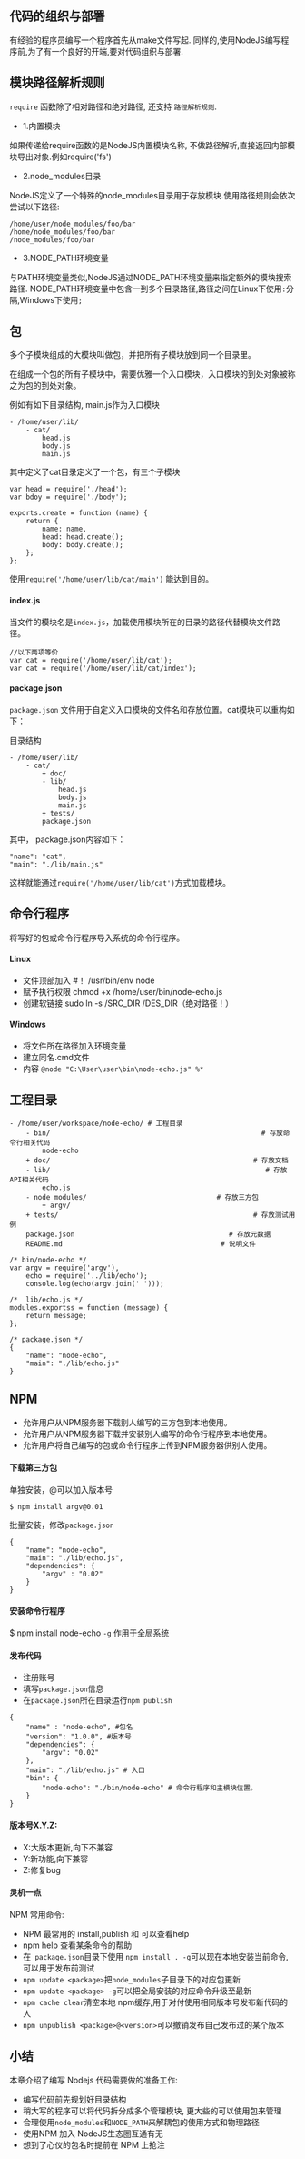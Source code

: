 代码的组织与部署
------

有经验的程序员编写一个程序首先从make文件写起.
同样的,使用NodeJS编写程序前,为了有一个良好的开端,要对代码组织与部署.

## 模块路径解析规则

`require` 函数除了相对路径和绝对路径, 还支持 `路径解析规则`.

- 1.内置模块

如果传递给require函数的是NodeJS内置模块名称,
不做路径解析,直接返回内部模块导出对象.例如require('fs')

- 2.node_modules目录

NodeJS定义了一个特殊的node_modules目录用于存放模块.使用路径规则会依次尝试以下路径:

```
/home/user/node_modules/foo/bar
/home/node_modules/foo/bar
/node_modules/foo/bar
```

- 3.NODE_PATH环境变量

与PATH环境变量类似,NodeJS通过NODE_PATH环境变量来指定额外的模块搜索路径.
NODE_PATH环境变量中包含一到多个目录路径,路径之间在Linux下使用`:`分隔,Windows下使用`;`

## 包

多个子模块组成的大模块叫做包，并把所有子模块放到同一个目录里。

在组成一个包的所有子模块中，需要优雅一个入口模块，入口模块的到处对象被称之为包的到处对象。

例如有如下目录结构, main.js作为入口模块

```
- /home/user/lib/
    - cat/
        head.js
        body.js
        main.js
```

其中定义了cat目录定义了一个包，有三个子模块

```
var head = require('./head');
var bdoy = require('./body');

exports.create = function (name) {
    return {
        name: name,
        head: head.create();
        body: body.create();
    };
};
```

使用`require('/home/user/lib/cat/main')` 能达到目的。

#### index.js

当文件的模块名是`index.js`，加载使用模块所在的目录的路径代替模块文件路径。

```
//以下两项等价
var cat = require('/home/user/lib/cat');
var cat = require('/home/user/lib/cat/index');
```

#### package.json

`package.json` 文件用于自定义入口模块的文件名和存放位置。cat模块可以重构如下：

目录结构

```
- /home/user/lib/
    - cat/
        + doc/
        - lib/
            head.js
            body.js
            main.js
        + tests/
        package.json
```

其中， package.json内容如下：

```
"name": "cat",
"main": "./lib/main.js"
```

这样就能通过`require('/home/user/lib/cat')`方式加载模块。

## 命令行程序

将写好的包或命令行程序导入系统的命令行程序。

#### Linux

- 文件顶部加入 #！ /usr/bin/env node
- 赋予执行权限 chmod +x /home/user/bin/node-echo.js
- 创建软链接 sudo ln -s /SRC_DIR /DES_DIR（绝对路径！）

 #### Windows

- 将文件所在路径加入环境变量
- 建立同名.cmd文件
- 内容 `@node "C:\User\user\bin\node-echo.js" %*`

## 工程目录

```
- /home/user/workspace/node-echo/ # 工程目录
    - bin/                                                    # 存放命令行相关代码
        node-echo                                       
    + doc/                                                  # 存放文档
    - lib/                                                     # 存放API相关代码
        echo.js
    - node_modules/                                # 存放三方包
        + argv/
    + tests/                                                # 存放测试用例
    package.json                                      # 存放元数据
    README.md                                       # 说明文件
```

```
/* bin/node-echo */
var argv = require('argv'),
    echo = require('../lib/echo');
    console.log(echo(argv.join(' ')));

/*  lib/echo.js */
modules.exportss = function (message) {
    return message;
};

/* package.json */
{
    "name": "node-echo",
    "main": "./lib/echo.js"
}
```
## NPM

- 允许用户从NPM服务器下载别人编写的三方包到本地使用。
- 允许用户从NPM服务器下载并安装别人编写的命令行程序到本地使用。
- 允许用户将自己编写的包或命令行程序上传到NPM服务器供别人使用。

#### 下载第三方包

单独安装，@可以加入版本号

`$ npm install argv@0.01`

批量安装，修改`package.json`

```
{
    "name": "node-echo",
    "main": "./lib/echo.js",
    "dependencies": {
        "argv" : "0.02"
    }    
}
```

#### 安装命令行程序
$ npm install node-echo `-g` 作用于全局系统

#### 发布代码

- 注册账号
- 填写`package.json`信息
- 在`package.json`所在目录运行`npm publish`

```
{
    "name" : "node-echo", #包名
    "version": "1.0.0", #版本号
    "dependencies": {
        "argv": "0.02"
    },
    "main": "./lib/echo.js" # 入口
    "bin": {
        "node-echo": "./bin/node-echo" # 命令行程序和主模块位置。
    }
}
```

#### 版本号X.Y.Z:

- X:大版本更新,向下不兼容
- Y:新功能,向下兼容
- Z:修复bug

#### 灵机一点

NPM 常用命令:

- NPM 最常用的 install,publish 和 可以查看help
- npm help <command> 查看某条命令的帮助
- 在` package.json`目录下使用 `npm install . -g`可以现在本地安装当前命令,可以用于发布前测试
- `npm update <package>`把`node_modules`子目录下的对应包更新
- `npm update <package> -g`可以把全局安装的对应命令升级至最新
- `npm cache clear`清空本地 npm缓存,用于对付使用相同版本号发布新代码的人
- `npm unpublish <package>@<version>`可以撤销发布自己发布过的某个版本

## 小结

本章介绍了编写 Nodejs 代码需要做的准备工作:

- 编写代码前先规划好目录结构
- 稍大写的程序可以将代码拆分成多个管理模块, 更大些的可以使用包来管理
- 合理使用`node_modules`和`NODE_PATH`来解耦包的使用方式和物理路径
- 使用NPM 加入 NodeJS生态圈互通有无
- 想到了心仪的包名时提前在 NPM 上抢注